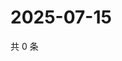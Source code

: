 # 2025-07-15

共 0 条

<!-- BEGIN ZHIHUQUESTIONS -->
<!-- 最后更新时间 Tue Jul 15 2025 17:21:16 GMT+0800 (China Standard Time) -->

<!-- END ZHIHUQUESTIONS -->
